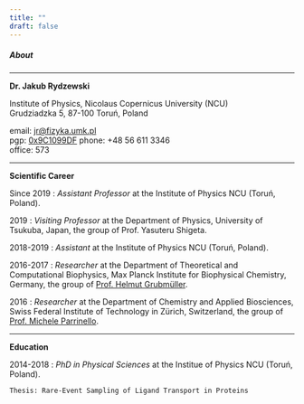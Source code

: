 ```yaml
---
title: ""
draft: false
---
```


##### About
---

**Dr. Jakub Rydzewski**

Institute of Physics, Nicolaus Copernicus University (NCU)   
Grudziadzka 5, 87-100 Toruń, Poland

email: <jr@fizyka.umk.pl>  
pgp: [0x9C1099DF](/gpg.asc)
phone: +48 56 611 3346  
office: 573  

---

**Scientific Career**

Since 2019
:   *Assistant Professor* at the Institute of Physics NCU (Toruń, Poland).

2019
:   *Visiting Professor* at the Department of Physics, University of Tsukuba,
    Japan, the group of Prof. Yasuteru Shigeta.

2018-2019
:   *Assistant* at the Institute of Physics NCU (Toruń, Poland).


2016-2017
:   *Researcher* at the Department of Theoretical and Computational Biophysics,
    Max Planck Institute for Biophysical Chemistry, Germany,
    the group of [Prof. Helmut Grubmüller](https://www.mpibpc.mpg.de/grubmueller).

2016
:   *Researcher* at the Department of Chemistry and Applied Biosciences,
    Swiss Federal Institute of Technology in Zürich, Switzerland,
    the group of [Prof. Michele Parrinello](http://www.rgp.ethz.ch).

---

**Education**

2014-2018
:   *PhD in Physical Sciences* at the Institue of Physics NCU (Toruń, Poland).

    Thesis: Rare-Event Sampling of Ligand Transport in Proteins

